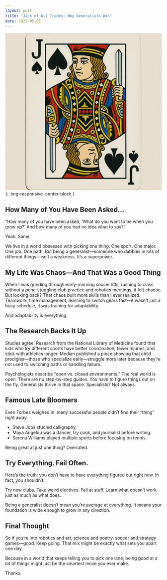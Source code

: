 ```yaml
---
layout: post
title: "Jack of All Trades: Why Generalists Win"
date: 2025-05-01
---
```


![Public Speaking](/assets/images/posts/speech.png){: .img-responsive .center-block }


## How Many of You Have Been Asked...

“How many of you have been asked, ‘What do you want to be when you grow up?’ And how many of you had no idea what to say?”

Yeah. Same.

We live in a world obsessed with picking one thing. One sport. One major. One job. One path. But being a generalist—someone who dabbles in lots of different things—isn’t a weakness. It’s a superpower.

## My Life Was Chaos—And That Was a Good Thing

When I was grinding through early-morning soccer lifts, rushing to class without a pencil, juggling club practice and robotics meetings, it felt chaotic. But looking back? That chaos built more skills than I ever realized. Teamwork, time management, learning to switch gears fast—it wasn’t just a busy schedule, it was training for adaptability.

And adaptability is everything.

## The Research Backs It Up

Studies agree. Research from the National Library of Medicine found that kids who try different sports have better coordination, fewer injuries, and stick with athletics longer. Median published a piece showing that child prodigies—those who specialize early—struggle more later because they’re not used to switching paths or handling failure.

Psychologists describe “open vs. closed environments.” The real world is open. There are no step-by-step guides. You have to figure things out on the fly. Generalists thrive in that space. Specialists? Not always.

## Famous Late Bloomers

Even Forbes weighed in: many successful people didn’t find their “thing” right away.

- Steve Jobs studied calligraphy.
- Maya Angelou was a dancer, fry cook, and journalist before writing.
- Serena Williams played multiple sports before focusing on tennis.

Being great at just one thing? Overrated.

## Try Everything. Fail Often.

Here’s the truth: you don’t have to have everything figured out right now. In fact, you shouldn’t.

Try new clubs. Take weird electives. Fail at stuff. Learn what doesn’t work just as much as what does.

Being a generalist doesn’t mean you’re average at everything. It means your foundation is wide enough to grow in any direction.

## Final Thought

So if you’re into robotics and art, science and poetry, soccer and strategy games—good. Keep going. That mix might be exactly what sets you apart one day.

Because in a world that keeps telling you to pick one lane, being good at a lot of things might just be the smartest move you ever make.

Thanks.
